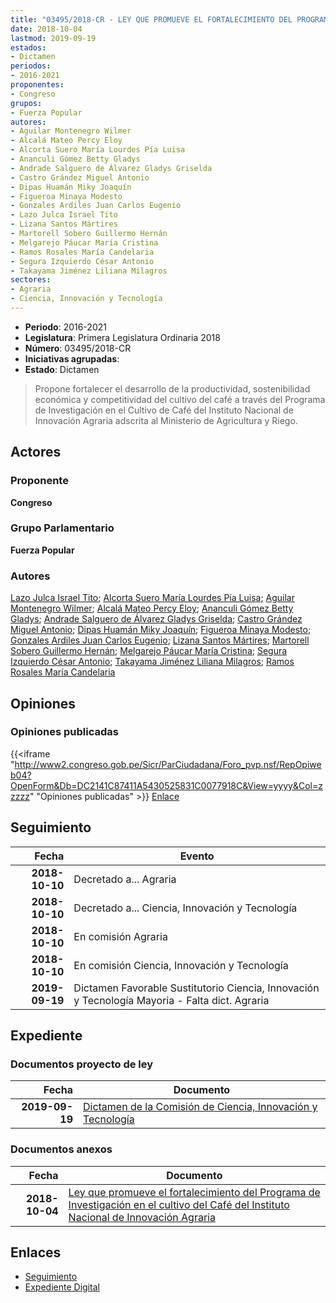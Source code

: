 ```yaml
---
title: "03495/2018-CR - LEY QUE PROMUEVE EL FORTALECIMIENTO DEL PROGRAMA DE INVESTIGACIÓN EN EL CULTIVO DEL CAFÉ DEL INSTITUTO NACIONAL DE INNOVACIÓN AGRARIA"
date: 2018-10-04
lastmod: 2019-09-19
estados:
- Dictamen
periodos:
- 2016-2021
proponentes:
- Congreso
grupos:
- Fuerza Popular
autores:
- Aguilar Montenegro Wilmer
- Alcalá Mateo Percy Eloy
- Alcorta Suero María Lourdes Pía Luisa
- Ananculi Gómez Betty Gladys
- Andrade Salguero de Álvarez Gladys Griselda
- Castro Grández Miguel Antonio
- Dipas Huamán Miky Joaquín
- Figueroa Minaya Modesto
- Gonzales Ardiles Juan Carlos Eugenio
- Lazo Julca Israel Tito
- Lizana Santos Mártires
- Martorell Sobero Guillermo Hernán
- Melgarejo Páucar María Cristina
- Ramos Rosales María Candelaria
- Segura Izquierdo César Antonio
- Takayama Jiménez Liliana Milagros
sectores:
- Agraria
- Ciencia, Innovación y Tecnología
---
```

- **Periodo**: 2016-2021
- **Legislatura**: Primera Legislatura Ordinaria 2018
- **Número**: 03495/2018-CR
- **Iniciativas agrupadas**: 
- **Estado**: Dictamen

> Propone fortalecer el desarrollo de la productividad, sostenibilidad económica y competitividad del cultivo del café a través del Programa de Investigación en el Cultivo de Café del Instituto Nacional de Innovación Agraria adscrita al Ministerio de Agricultura y Riego.


## Actores

### Proponente

**Congreso**

### Grupo Parlamentario

**Fuerza Popular**

### Autores

[Lazo Julca Israel Tito](mailto:mailto:ilazo@congreso.gob.pe); [Alcorta Suero María Lourdes Pía Luisa](mailto:mailto:lalcorta@congreso.gob.pe); [Aguilar Montenegro Wilmer](mailto:mailto:waguilar@congreso.gob.pe); [Alcalá Mateo Percy Eloy](mailto:mailto:palcala@congreso.gob.pe); [Ananculi Gómez Betty Gladys](mailto:mailto:bananculi@congreso.gob.pe); [Andrade Salguero de Álvarez Gladys Griselda](mailto:mailto:gandrade@congreso.gob.pe); [Castro Grández Miguel Antonio](mailto:mailto:macastro@congreso.gob.pe); [Dipas Huamán Miky Joaquín](mailto:mailto:mdipas@congreso.gob.pe); [Figueroa Minaya Modesto](mailto:mailto:mfigueroam@congreso.gob.pe); [Gonzales Ardiles Juan Carlos Eugenio](mailto:mailto:jgonzalesa@congreso.gob.pe); [Lizana Santos Mártires](mailto:mailto:mlizana@congreso.gob.pe); [Martorell Sobero Guillermo Hernán](mailto:mailto:gmartorell@congreso.gob.pe); [Melgarejo Páucar María Cristina](mailto:mailto:mmelgarejo@congreso.gob.pe); [Segura Izquierdo César Antonio](mailto:mailto:csegura@congreso.gob.pe); [Takayama Jiménez Liliana Milagros](mailto:mailto:ltakayama@congreso.gob.pe); [Ramos Rosales María Candelaria](mailto:mailto:mramosr@congreso.gob.pe)

## Opiniones

### Opiniones publicadas

{{<iframe "http://www2.congreso.gob.pe/Sicr/ParCiudadana/Foro_pvp.nsf/RepOpiweb04?OpenForm&Db=DC2141C87411A5430525831C0077918C&View=yyyy&Col=zzzzz" "Opiniones publicadas" >}}
[Enlace](http://www2.congreso.gob.pe/Sicr/ParCiudadana/Foro_pvp.nsf/RepOpiweb04?OpenForm&Db=DC2141C87411A5430525831C0077918C&View=yyyy&Col=zzzzz)


## Seguimiento

| Fecha | Evento |
|------:|--------|
| **2018-10-10** | Decretado a... Agraria |
| **2018-10-10** | Decretado a... Ciencia, Innovación y Tecnología |
| **2018-10-10** | En comisión Agraria |
| **2018-10-10** | En comisión Ciencia, Innovación y Tecnología |
| **2019-09-19** | Dictamen Favorable Sustitutorio Ciencia, Innovación y Tecnología Mayoria - Falta dict. Agraria |

## Expediente

### Documentos proyecto de ley

| Fecha | Documento |
|------:|-----------|
| **2019-09-19** | [Dictamen de la Comisión de Ciencia, Innovación y Tecnología](http://www.leyes.congreso.gob.pe/Documentos/2016_2021/Dictamenes/Proyectos_de_Ley/03495DC02MAY20190919.pdf) |

### Documentos anexos

| Fecha | Documento |
|------:|-----------|
| **2018-10-04** | [Ley que promueve el fortalecimiento del Programa de Investigación en el cultivo del Café del Instituto Nacional de Innovación Agraria](http://www.leyes.congreso.gob.pe/Documentos/2016_2021/Proyectos_de_Ley_y_de_Resoluciones_Legislativas/PL0349520181004.pdf) |

## Enlaces

- [Seguimiento](http://www2.congreso.gob.pe/Sicr/TraDocEstProc/CLProLey2016.nsf/f7fff46988ca05b1052578e100829cc7/b0a66be94d6e75320525831c007390d2?OpenDocument)
- [Expediente Digital](http://www2.congreso.gob.pe/Sicr/TraDocEstProc/Expvirt_2011.nsf/visbusqptramdoc1621/03495?opendocument)

